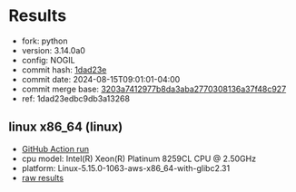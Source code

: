# Results

- fork: python
- version: 3.14.0a0
- config: NOGIL
- commit hash: [1dad23e](https://github.com/python/cpython/commit/1dad23e)
- commit date: 2024-08-15T09:01:01-04:00
- commit merge base: [3203a7412977b8da3aba2770308136a37f48c927](https://github.com/python/cpython/commit/3203a7412977b8da3aba2770308136a37f48c927)
- ref: 1dad23edbc9db3a13268

## linux x86_64 (linux)

- [GitHub Action run](https://github.com/facebookexperimental/free-threading-benchmarking/actions/runs/10407802632)
- cpu model: Intel(R) Xeon(R) Platinum 8259CL CPU @ 2.50GHz
- platform: Linux-5.15.0-1063-aws-x86_64-with-glibc2.31
- [raw results](bm-20240815-linux-x86_64-python-1dad23edbc9db3a13268-3.14.0a0-1dad23e.json)

